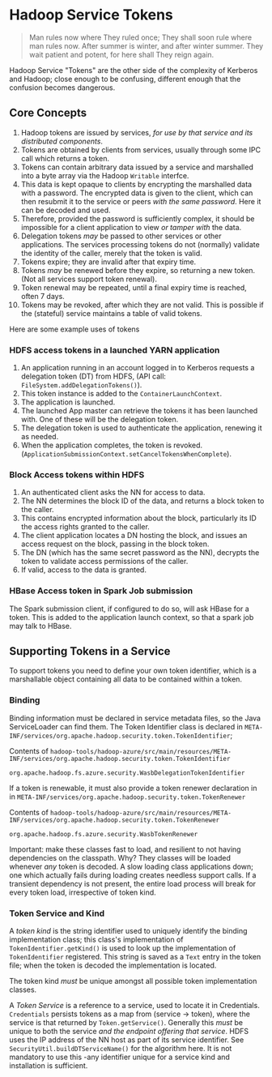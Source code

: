 <!---
  Licensed under the Apache License, Version 2.0 (the "License");
  you may not use this file except in compliance with the License.
  You may obtain a copy of the License at
  
   http://www.apache.org/licenses/LICENSE-2.0
  
  Unless required by applicable law or agreed to in writing, software
  distributed under the License is distributed on an "AS IS" BASIS,
  WITHOUT WARRANTIES OR CONDITIONS OF ANY KIND, either express or implied.
  See the License for the specific language governing permissions and
  limitations under the License. See accompanying LICENSE file.
-->

# Hadoop Service Tokens

> Man rules now where They ruled once;
> They shall soon rule where man rules now.
> After summer is winter, and after winter summer.
> They wait patient and potent, for here shall They reign again.


Hadoop Service "Tokens" are the other side of the complexity of Kerberos and Hadoop;
close enough to be confusing, different enough that the confusion becomes
dangerous.


## Core Concepts

1. Hadoop tokens are issued by services, *for use by that service and its
distributed components*.
1. Tokens are obtained by clients from services, usually through some IPC call
which returns a token.
1. Tokens can contain arbitrary data issued by a service and marshalled
into a byte array via the Hadoop `Writable` interfce.
1. This data is kept opaque to clients by encrypting the marshalled data with
a password. The encrypted data is given to the client, which can then resubmit it
to the service or peers *with the same password*. Here it can be decoded and used.
1. Therefore, provided the password is sufficiently complex, it should be impossible
for a client application to view *or tamper with* the data.
1. Delegation tokens *may* be passed to other services or other applications.
The services processing tokens do not (normally) validate the identity of the caller, merely
that the token is valid.
1. Tokens expire; they are invalid after that expiry time.
1. Tokens *may* be renewed before they expire, so returning a new token.
(Not all services support token renewal).
1. Token renewal may be repeated, until a final expiry time is reached, often 7 days.
1. Tokens may be revoked, after which they are not valid. This is possible if the 
(stateful) service maintains a table of valid tokens.


Here are some example uses of tokens

### HDFS access tokens in a launched YARN application

1. An application running in an account logged in to Kerberos requests a delegation token
(DT) from HDFS, (API call: `FileSystem.addDelegationTokens()`).
1. This token instance is added to the `ContainerLaunchContext`.
1. The application is launched.
1. The launched App master can retrieve the tokens it has been launched with. One
of these will be the delegation token.
1. The delegation token is used to authenticate the application, renewing it
as needed.
1. When the application completes, the token is revoked.
  (`ApplicationSubmissionContext.setCancelTokensWhenComplete`).
  
### Block Access tokens within HDFS

1. An authenticated client asks the NN for access to data.
1. The NN determines the block ID of the data, and returns a block token to the caller.
1. This contains encrypted information about the block, particularly its ID the access
rights granted to the caller.
1. The client application locates a DN hosting the block, and issues an access request
on the block, passing in the block token.
1. The DN (which has the same secret password as the NN), decrypts the token to validate
access permissions of the caller.
1. If valid, access to the data is granted.


### HBase Access token in Spark Job submission

The Spark submission client, if configured to do so, will ask HBase for a token. This
is added to the application launch context, so that a spark job may talk to HBase.


## Supporting Tokens in a Service


To support tokens you need to define your own token identifier, which is a marshallable
object containing all data to be contained within a token.


### Binding

Binding information must be declared in service metadata files, so the Java
ServiceLoader can find them. The Token Identifier class is declared in
`META-INF/services/org.apache.hadoop.security.token.TokenIdentifier`; 



Contents of `hadoop-tools/hadoop-azure/src/main/resources/META-INF/services/org.apache.hadoop.security.token.TokenIdentifier`

```
org.apache.hadoop.fs.azure.security.WasbDelegationTokenIdentifier
```

If a token is renewable, it must also provide a token renewer declaration
in in `META-INF/services/org.apache.hadoop.security.token.TokenRenewer`


Contents of `hadoop-tools/hadoop-azure/src/main/resources/META-INF/services/org.apache.hadoop.security.token.TokenRenewer`

```
org.apache.hadoop.fs.azure.security.WasbTokenRenewer
```

Important: make these classes fast to load, and resilient to not having dependencies
on the classpath. Why? They classes will be loaded whenever *any* token is decoded.
A slow loading class applications down; one which actually fails during
loading creates needless support calls. If a transient dependency is not present,
the entire load process will break for every token load, irrespective
of token kind.


### Token Service and Kind

A *token kind* is the string identifier used to uniquely identify the binding implementation
class; this class's implementation of `TokenIdentifier.getKind()` is used to look up
the implementation of `TokenIdentifier` registered. This string is saved as a `Text` entry
in the token file; when the token is decoded the implementation is located.

The token kind *must* be unique amongst all possible token implementation classes.

A *Token Service* is a reference to a service, used to locate it in Credentials.
`Credentials` persists tokens as a map from (service -> token), where the service
is that returned by `Token.getService()`. Generally this *must* be unique to
both the service *and the endpoint offering that service*. HDFS uses the IP address
of the NN host as part of its service identifier. 
See `SecurityUtil.buildDTServiceName()` for the algorithm here. It is not mandatory
to use this -any identifier unique for a service kind and installation is sufficient.
